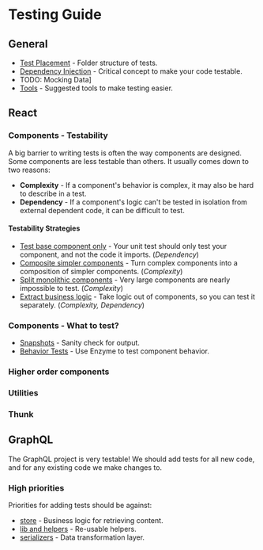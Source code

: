 # Testing Guide

## General
* [Test Placement](./General/testPlacement.md) - Folder structure of tests.
* [Dependency Injection](./General/dependencyInjection.md) - Critical concept to make your code testable.
* TODO: Mocking Data]
* [Tools](./General/tools.md) - Suggested tools to make testing easier.

## React

### Components - Testability
A big barrier to writing tests is often the way components are designed. Some components are less testable than others. It usually comes down to two reasons:

* **Complexity** - If a component's behavior is complex, it may also be hard to describe in a test.
* **Dependency** - If a component's logic can't be tested in isolation from external dependent code, it can be difficult to test.

#### Testability Strategies
* [Test base component only](./React/baseComponent.md) - Your unit test should only test your component, and not the code it imports. (*Dependency*)
* [Composite simpler components](./React/composite.md) - Turn complex components into a composition of simpler components. (*Complexity*)
* [Split monolithic components](./React/noMonolithic.md) - Very large components are nearly impossible to test. (*Complexity*)
* [Extract business logic](./React/extractLogic.md) - Take logic out of components, so you can test it separately. (*Complexity, Dependency*)

### Components - What to test?
* [Snapshots](./React/snapshots.md) - Sanity check for output.
* [Behavior Tests](./React/behavior.md) - Use Enzyme to test component behavior.

### Higher order components

### Utilities

### Thunk

## GraphQL
The GraphQL project is very testable! We should add tests for all new code, and for any existing code we make changes to.

### High priorities

Priorities for adding tests should be against:

* [store](./GraphQl/store.md) - Business logic for retrieving content.
* [lib and helpers](./GraphQl/helpers.md) - Re-usable helpers.
* [serializers](./GraphQl/serializers.md) - Data transformation layer.
